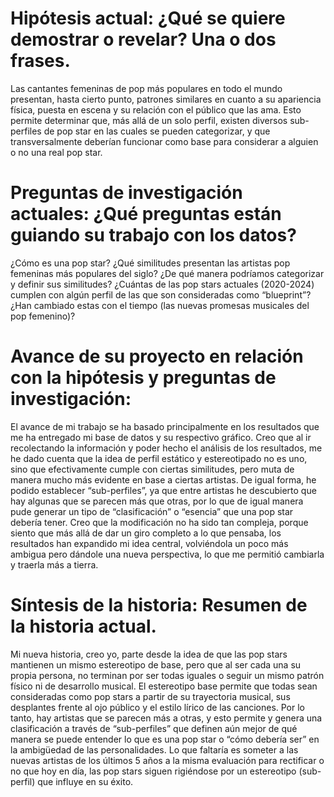 # Hipótesis actual: ¿Qué se quiere demostrar o revelar? Una o dos frases.
Las cantantes femeninas de pop más populares en todo el mundo presentan, hasta cierto punto, patrones similares en cuanto a su apariencia física, puesta en escena y su relación con el público que las ama. Esto permite determinar que, más allá de un solo perfil, existen diversos sub-perfiles de pop star en las cuales se pueden categorizar, y que transversalmente deberían funcionar como base para considerar a alguien o no una real pop star. 
# Preguntas de investigación actuales: ¿Qué preguntas están guiando su trabajo con los datos?
¿Cómo es una pop star?
¿Qué similitudes presentan las artistas pop femeninas más populares del siglo?
¿De qué manera podríamos categorizar y definir sus similitudes?
¿Cuántas de las pop stars actuales (2020-2024) cumplen con algún perfil de las que son consideradas como “blueprint”? 
¿Han cambiado estas con el tiempo (las nuevas promesas musicales del pop femenino)?
# Avance de su proyecto en relación con la hipótesis y preguntas de investigación:
El avance de mi trabajo se ha basado principalmente en los resultados que me ha entregado mi base de datos y su respectivo gráfico. Creo que al ir recolectando la información y poder hecho el análisis de los resultados, me he dado cuenta que la idea de perfil estático y estereotipado no es uno, sino que efectivamente cumple con ciertas similitudes, pero muta de manera mucho más evidente en base a ciertas artistas. De igual forma, he podido establecer “sub-perfiles”, ya que entre artistas he descubierto que hay algunas que se parecen más que otras, por lo que de igual manera pude generar un tipo de “clasificación” o “esencia” que una pop star debería tener. Creo que la modificación no ha sido tan compleja, porque siento que más allá de dar un giro completo a lo que pensaba, los resultados han expandido mi idea central, volviéndola un poco más ambigua pero dándole una nueva perspectiva, lo que me permitió cambiarla y traerla más a tierra. 
# Síntesis de la historia: Resumen de la historia actual.
Mi nueva historia, creo yo, parte desde la idea de que las pop stars mantienen un mismo estereotipo de base, pero que al ser cada una su propia persona, no terminan por ser todas iguales o seguir un mismo patrón físico ni de desarrollo musical. El estereotipo base permite que todas sean consideradas como pop stars a partir de su trayectoria musical, sus desplantes frente al ojo público y el estilo lírico de las canciones. Por lo tanto, hay artistas que se parecen más a otras, y esto permite y genera una clasificación a través de “sub-perfiles” que definen aún mejor de qué manera se puede entender lo que es una pop star o “cómo debería ser” en la ambigüedad de las personalidades. Lo que faltaría es someter a las nuevas artistas de los últimos 5 años a la misma evaluación para rectificar o no que hoy en día, las pop stars siguen rigiéndose por un estereotipo (sub-perfil) que influye en su éxito. 
